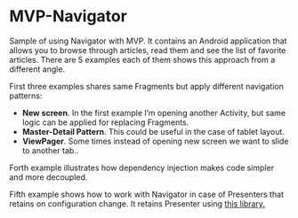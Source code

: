 # MVP-Navigator

Sample of using Navigator with MVP. It contains an Android application that allows you to browse through articles, read them and see the list of favorite articles. There are 5 examples each of them shows this approach from a different angle.

First three examples shares same Fragments but apply different navigation patterns: 
* **New screen**. In the first example I’m opening another Activity, but same logic can be applied for replacing Fragments.
* **Master-Detail Pattern**. This could be useful in the case of tablet layout.
* **ViewPager**. Some times instead of opening new screen we want to slide to another tab.. 

Forth example illustrates how dependency injection makes code simpler and more decoupled.

Fifth example shows how to work with Navigator in case of Presenters that retains on configuration change. It retains Presenter using [this library.](https://github.com/NikitaKozlov/RetainPresenter)

